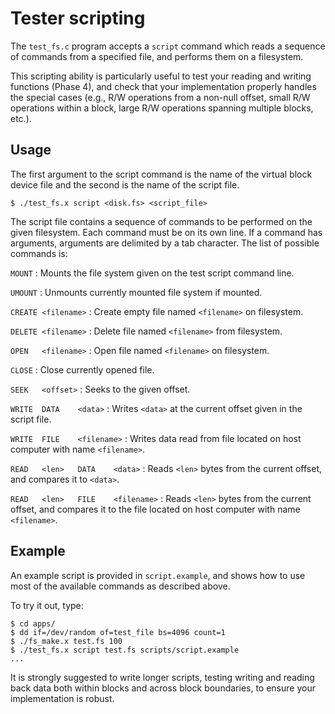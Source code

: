 # Tester scripting

The `test_fs.c` program accepts a `script` command which reads a sequence of
commands from a specified file, and performs them on a filesystem.

This scripting ability is particularly useful to test your reading and writing
functions (Phase 4), and check that your implementation properly handles the
special cases (e.g., R/W operations from a non-null offset, small R/W operations
within a block, large R/W operations spanning multiple blocks, etc.).

## Usage

The first argument to the script command is the name of the virtual block device
file and the second is the name of the script file.

```
$ ./test_fs.x script <disk.fs> <script_file>
```

The script file contains a sequence of commands to be performed on the given
filesystem. Each command must be on its own line. If a command has arguments,
arguments are delimited by a tab character. The list of possible commands is:

`MOUNT`
: Mounts the file system given on the test script command line.

`UMOUNT`
: Unmounts currently mounted file system if mounted.

`CREATE <filename>`
: Create empty file named `<filename>` on filesystem.

`DELETE <filename>`
: Delete file named `<filename>` from filesystem.

`OPEN   <filename>`
: Open file named `<filename>` on filesystem.

`CLOSE`
: Close currently opened file.

`SEEK   <offset>`
: Seeks to the given offset.

`WRITE  DATA    <data>`
: Writes `<data>` at the current offset given in the script file.

`WRITE  FILE    <filename>`
: Writes data read from file located on host computer with name `<filename>`.

`READ   <len>   DATA    <data>`
: Reads `<len>` bytes from the current offset, and compares it to `<data>`.

`READ   <len>   FILE    <filename>`
: Reads `<len>` bytes from the current offset, and compares it to the file
located on host computer with name `<filename>`.

## Example

An example script is provided in `script.example`, and shows how to use most of
the available commands as described above.

To try it out, type:

```console
$ cd apps/
$ dd if=/dev/random of=test_file bs=4096 count=1
$ ./fs_make.x test.fs 100
$ ./test_fs.x script test.fs scripts/script.example
...
```

It is strongly suggested to write longer scripts, testing writing and reading
back data both within blocks and across block boundaries, to ensure your
implementation is robust.
